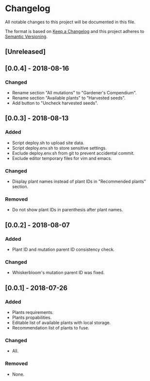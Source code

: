 # Changelog
All notable changes to this project will be documented in this file.

The format is based on [Keep a Changelog](http://keepachangelog.com/en/1.0.0/)
and this project adheres to [Semantic Versioning](http://semver.org/spec/v2.0.0.html).

## [Unreleased]

## [0.0.4] - 2018-08-16
### Changed
- Rename section "All mutations" to "Gardener's Compendium".
- Rename section "Available plants" to "Harvested seeds".
- Add button to "Uncheck harvested seeds".

## [0.0.3] - 2018-08-13
### Added
- Script deploy.sh to upload site data.
- Script deploy.env.sh to store sensitive settings.
- Exclude deploy.env.sh from git to prevent accidental commit.
- Exclude editor temporary files for vim and emacs.

### Changed
- Display plant names instead of plant IDs in "Recommended plants" section.

### Removed
- Do not show plant IDs in parenthesis after plant names.

## [0.0.2] - 2018-08-07
### Added
- Plant ID and mutation parent ID consistency check.

### Changed
- Whiskerbloom's mutation parent ID was fixed.

## [0.0.1] - 2018-07-26
### Added
- Plants requirements.
- Plants propabilities.
- Editable list of available plants with local storage.
- Recommendation list of plants to fuse.

### Changed
- All.

### Removed
- None.


